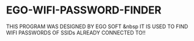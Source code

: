 # EGO-WIFI-PASSWORD-FINDER
THIS PROGRAM WAS DESIGNED BY EGO SOFT &nbsp
IT IS USED TO FIND WIFI PASSWORDS OF SSIDs ALREADY CONNECTED TO!!
